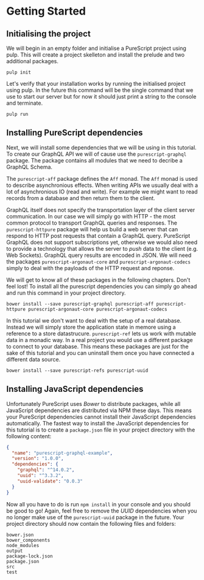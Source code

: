 # Getting Started

## Initialising the project

We will begin in an empty folder and initialise a PureScript project using pulp. This will create a project skelleton and install the prelude and two additional packages.

```
pulp init
```

Let's verify that your installation works by running the initialised project using pulp. In the future this command will be the single command that we use to start our server but for now it should just print a string to the console and terminate.

```
pulp run
```

## Installing PureScript dependencies

Next, we will install some dependencies that we will be using in this tutorial. To create our GraphQL API we will of cause use the `purescript-graphql` package. The package contains all modules that we need to decribe a GraphQL Schema.

The `purescript-aff` package defines the `Aff` monad. The `Aff` monad is used to describe asynchronious effects. When writing APIs we usually deal with a lot of asynchronious IO (read and write). For example we might want to read records from a database and then return them to the client.

GraphQL itself does not specify the transportation layer of the client server communication. In our case we will simply go with HTTP - the most common protocol to transport GraphQL queries and responses. The `purescript-httpure` package will help us build a web server that can respond to HTTP post requests that contain a GraphQL query. PureScript GraphQL does not support subscriptions yet, otherwise we would also need to provide a technology that allows the server to _push_ data to the client (e.g. Web Sockets). GraphQL query results are encoded in JSON. We will need the packages `purescript-argonaut-core` and `purescript-argonaut-codecs` simply to deal with the payloads of the HTTP request and reponse.

We will get to know all of these packages in the following chapters. Don't feel lost! To install all the purescript dependencies you can simply go ahead and run this command in your project directory.

```
bower install --save purescript-graphql purescript-aff purescript-httpure purescript-argonaut-core purescript-argonaut-codecs
```

In this tutorial we don't want to deal with the setup of a real database. Instead we will simply store the application state in memore using a reference to a store datastrucure. `purescript-ref` lets us work with mutable data in a monadic way. In a real project you would use a different package to connect to your database. This means these packages are just for the sake of this tutorial and you can uninstall them once you have connected a different data source.

```
bower install --save purescript-refs purescript-uuid
```

## Installing JavaScript dependencies

Unfortunately PureScript uses _Bower_ to distribute packages, while all JavaScript dependencies are distributed via NPM these days. This means your PureScript dependencies cannot install their JavaScript dependencies automatically. The fastest way to install the JavaScript dependencies for this tutorial is to create a `package.json` file in your project directory with the following content:

```json
{
  "name": "purescript-graphql-example",
  "version": "1.0.0",
  "dependencies": {
    "graphql": "^14.0.2",
    "uuid": "^3.3.2",
    "uuid-validate": "0.0.3"
  }
}
```

Now all you have to do is run `npm install` in your console and you should be good to go! Again, feel free to remove the _UUID_ dependencies when you no longer make use of the `purescript-uuid` package in the future. Your project directory should now contain the following files and folders:

```
bower.json
bower_components
node_modules
output
package-lock.json
package.json
src
test
```
